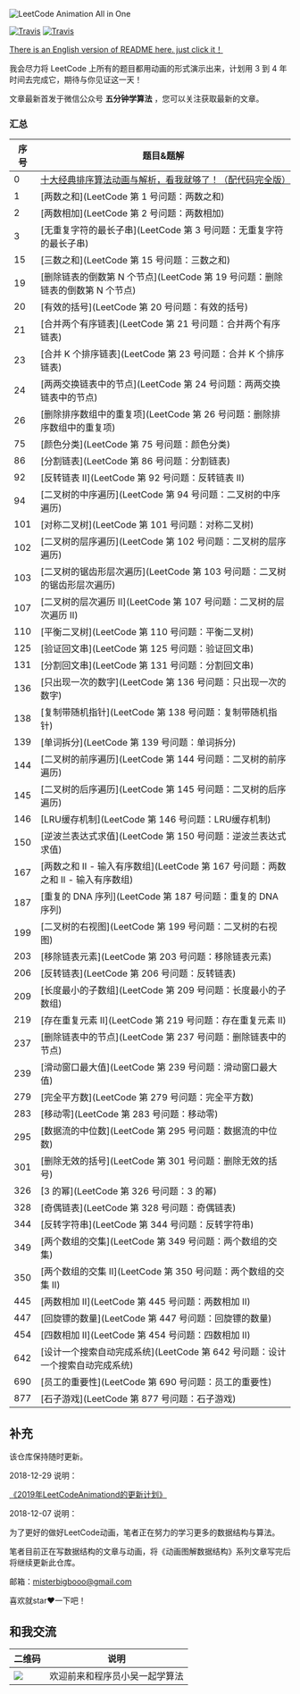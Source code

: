 ![LeetCode Animation All in One](https://upload-images.jianshu.io/upload_images/1940317-e837182a805cecce.png?imageMogr2/auto-orient/strip%7CimageView2/2/w/1240)

[![Travis](https://img.shields.io/badge/language-C++-red.svg)](https://developer.apple.com/)
[![Travis](https://img.shields.io/badge/language-Java-yellow.svg)](https://developer.apple.com/)


[There is an English version of README here. just click it！](https://github.com/MisterBooo/LeetCodeAnimation/blob/master/README-En.md)

我会尽力将 LeetCode 上所有的题目都用动画的形式演示出来，计划用 3 到 4 年时间去完成它，期待与你见证这一天！

文章最新首发于微信公众号 **五分钟学算法** ，您可以关注获取最新的文章。

### 汇总

| 序号 | 题目&题解                                                    |
| ---- | ------------------------------------------------------------ |
| 0    | [十大经典排序算法动画与解析，看我就够了！（配代码完全版）](https://mp.weixin.qq.com/s/vn3KiV-ez79FmbZ36SX9lg) |
| 1    | [两数之和](LeetCode 第 1 号问题：两数之和)                   |
| 2    | [两数相加](LeetCode 第 2 号问题：两数相加)                   |
| 3    | [无重复字符的最长子串](LeetCode 第 3 号问题：无重复字符的最长子串) |
| 15   | [三数之和](LeetCode 第 15 号问题：三数之和)                  |
| 19   | [删除链表的倒数第 N 个节点](LeetCode 第 19 号问题：删除链表的倒数第 N 个节点) |
| 20   | [有效的括号](LeetCode 第 20 号问题：有效的括号)              |
| 21   | [合并两个有序链表](LeetCode 第 21 号问题：合并两个有序链表)  |
| 23   | [合并 K 个排序链表](LeetCode 第 23 号问题：合并 K 个排序链表) |
| 24   | [两两交换链表中的节点](LeetCode 第 24 号问题：两两交换链表中的节点) |
| 26   | [删除排序数组中的重复项](LeetCode 第 26 号问题：删除排序数组中的重复项) |
| 75   | [颜色分类](LeetCode 第 75 号问题：颜色分类)                  |
| 86   | [分割链表](LeetCode 第 86 号问题：分割链表)                  |
| 92   | [反转链表 II](LeetCode 第 92 号问题：反转链表 II)            |
| 94   | [二叉树的中序遍历](LeetCode 第 94 号问题：二叉树的中序遍历)  |
| 101  | [对称二叉树](LeetCode 第 101 号问题：对称二叉树)             |
| 102  | [二叉树的层序遍历](LeetCode 第 102 号问题：二叉树的层序遍历) |
| 103  | [二叉树的锯齿形层次遍历](LeetCode 第 103 号问题：二叉树的锯齿形层次遍历) |
| 107  | [二叉树的层次遍历 II](LeetCode 第 107 号问题：二叉树的层次遍历 II) |
| 110  | [平衡二叉树](LeetCode 第 110 号问题：平衡二叉树)             |
| 125  | [验证回文串](LeetCode 第 125 号问题：验证回文串)             |
| 131  | [分割回文串](LeetCode 第 131 号问题：分割回文串)             |
| 136  | [只出现一次的数字](LeetCode 第 136 号问题：只出现一次的数字) |
| 138  | [复制带随机指针](LeetCode 第 138 号问题：复制带随机指针)     |
| 139  | [单词拆分](LeetCode 第 139 号问题：单词拆分)                 |
| 144  | [二叉树的前序遍历](LeetCode 第 144 号问题：二叉树的前序遍历) |
| 145  | [二叉树的后序遍历](LeetCode 第 145 号问题：二叉树的后序遍历) |
| 146  | [LRU缓存机制](LeetCode 第 146 号问题：LRU缓存机制)           |
| 150  | [逆波兰表达式求值](LeetCode 第 150 号问题：逆波兰表达式求值) |
| 167  | [两数之和 II - 输入有序数组](LeetCode 第 167 号问题：两数之和 II - 输入有序数组) |
| 187  | [重复的 DNA 序列](LeetCode 第 187 号问题：重复的 DNA 序列)   |
| 199  | [二叉树的右视图](LeetCode 第 199 号问题：二叉树的右视图)     |
| 203  | [移除链表元素](LeetCode 第 203 号问题：移除链表元素)         |
| 206  | [反转链表](LeetCode 第 206 号问题：反转链表)                 |
| 209  | [长度最小的子数组](LeetCode 第 209 号问题：长度最小的子数组) |
| 219  | [存在重复元素 II](LeetCode 第 219 号问题：存在重复元素 II)   |
| 237  | [删除链表中的节点](LeetCode 第 237 号问题：删除链表中的节点) |
| 239  | [滑动窗口最大值](LeetCode 第 239 号问题：滑动窗口最大值)     |
| 279  | [完全平方数](LeetCode 第 279 号问题：完全平方数)             |
| 283  | [移动零](LeetCode 第 283 号问题：移动零)                     |
| 295  | [数据流的中位数](LeetCode 第 295 号问题：数据流的中位数)     |
| 301  | [删除无效的括号](LeetCode 第 301 号问题：删除无效的括号)     |
| 326  | [3 的幂](LeetCode 第 326 号问题：3 的幂)                     |
| 328  | [奇偶链表](LeetCode 第 328 号问题：奇偶链表)                 |
| 344  | [反转字符串](LeetCode 第 344 号问题：反转字符串)             |
| 349  | [两个数组的交集](LeetCode 第 349 号问题：两个数组的交集)     |
| 350  | [两个数组的交集 II](LeetCode 第 350 号问题：两个数组的交集 II) |
| 445  | [两数相加 II](LeetCode 第 445 号问题：两数相加 II)           |
| 447  | [回旋镖的数量](LeetCode 第 447 号问题：回旋镖的数量)         |
| 454  | [四数相加 II](LeetCode 第 454 号问题：四数相加 II)           |
| 642  | [设计一个搜索自动完成系统](LeetCode 第 642 号问题：设计一个搜索自动完成系统) |
| 690  | [员工的重要性](LeetCode 第 690 号问题：员工的重要性)         |
| 877  | [石子游戏](LeetCode 第 877 号问题：石子游戏)                 |

## 补充
该仓库保持随时更新。

2018-12-29 说明：

[《2019年LeetCodeAnimationd的更新计划》](https://mp.weixin.qq.com/s?__biz=MzUyNjQxNjYyMg==&mid=2247484375&idx=1&sn=5a5482d9863342650d8b43bb59171f7c&chksm=fa0e6c56cd79e540115e52500b80c8e72001c87ddceb7c0ae1de166fd283d632b960cde41aca&token=578760218&lang=zh_CN#rd)

2018-12-07 说明：

为了更好的做好LeetCode动画，笔者正在努力的学习更多的数据结构与算法。

笔者目前正在写数据结构的文章与动画，将《动画图解数据结构》系列文章写完后将继续更新此仓库。

邮箱：misterbigbooo@gmail.com

喜欢就star❤️一下吧！

## 和我交流



| 二维码 |  说明 |
| --- | ---  |
|![](https://bucket-1257126549.cos.ap-guangzhou.myqcloud.com/blog/fz0rq.png) | 欢迎前来和程序员小吴一起学算法 |











